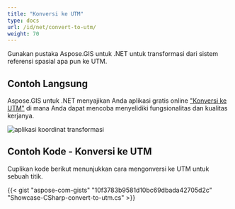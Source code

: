 ```yaml
---
title: "Konversi ke UTM"
type: docs
url: /id/net/convert-to-utm/
weight: 70
---
```


Gunakan pustaka Aspose.GIS untuk .NET untuk transformasi dari sistem referensi spasial apa pun ke UTM.

## **Contoh Langsung**

Aspose.GIS untuk .NET menyajikan Anda aplikasi gratis online ["Konversi ke UTM"](https://products.aspose.app/gis/transformation/convert-to-utm) di mana Anda dapat mencoba menyelidiki fungsionalitas dan kualitas kerjanya.

![aplikasi koordinat transformasi](transform-coordinates.png)

## **Contoh Kode - Konversi ke UTM**

Cuplikan kode berikut menunjukkan cara mengonversi ke UTM untuk sebuah titik.

{{< gist "aspose-com-gists" "10f3783b9581d10bc69dbada42705d2c" "Showcase-CSharp-convert-to-utm.cs" >}}
